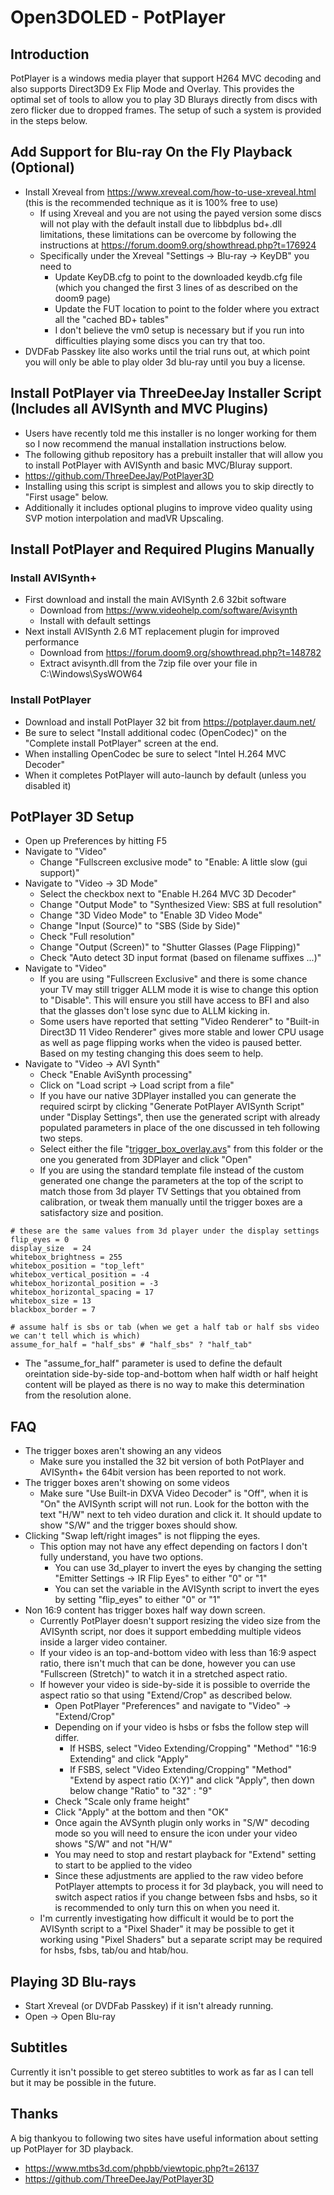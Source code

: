 # Open3DOLED - PotPlayer

## Introduction
PotPlayer is a windows media player that support H264 MVC decoding and also supports Direct3D9 Ex Flip Mode and Overlay.
This provides the optimal set of tools to allow you to play 3D Blurays directly from discs with zero flicker due to dropped frames.
The setup of such a system is provided in the steps below.

## Add Support for Blu-ray On the Fly Playback (Optional)
* Install Xreveal from https://www.xreveal.com/how-to-use-xreveal.html (this is the recommended technique as it is 100% free to use)
  * If using Xreveal and you are not using the payed version some discs will not play with the default install due to libbdplus bd+.dll limitations, these limitations can be overcome by following the instructions at https://forum.doom9.org/showthread.php?t=176924
  * Specifically under the Xreveal "Settings -> Blu-ray -> KeyDB" you need to 
    * Update KeyDB.cfg to point to the downloaded keydb.cfg file (which you changed the first 3 lines of as described on the doom9 page)
    * Update the FUT location to point to the folder where you extract all the "cached BD+ tables"
    * I don't believe the vm0 setup is necessary but if you run into difficulties playing some discs you can try that too.
* DVDFab Passkey lite also works until the trial runs out, at which point you will only be able to play older 3d blu-ray until you buy a license.

## Install PotPlayer via ThreeDeeJay Installer Script (Includes all AVISynth and MVC Plugins)
* Users have recently told me this installer is no longer working for them so I now recommend the manual installation instructions below.
* The following github repository has a prebuilt installer that will allow you to install PotPlayer with AVISynth and basic MVC/Bluray support.
* https://github.com/ThreeDeeJay/PotPlayer3D
* Installing using this script is simplest and allows you to skip directly to "First usage" below.
* Additionally it includes optional plugins to improve video quality using SVP motion interpolation and madVR Upscaling.

## Install PotPlayer and Required Plugins Manually

### Install AVISynth+
* First download and install the main AVISynth 2.6 32bit software
  * Download from https://www.videohelp.com/software/Avisynth
  * Install with default settings
* Next install AVISynth 2.6 MT replacement plugin for improved performance
  * Download from https://forum.doom9.org/showthread.php?t=148782
  * Extract avisynth.dll from the 7zip file over your file in C:\Windows\SysWOW64

### Install PotPlayer
* Download and install PotPlayer 32 bit from https://potplayer.daum.net/
* Be sure to select "Install additional codec (OpenCodec)" on the "Complete install PotPlayer" screen at the end.
* When installing OpenCodec be sure to select "Intel H.264 MVC Decoder"
* When it completes PotPlayer will auto-launch by default (unless you disabled it)

## PotPlayer 3D Setup
* Open up Preferences by hitting F5
* Navigate to "Video"
  * Change "Fullscreen exclusive mode" to "Enable: A little slow (gui support)"
* Navigate to "Video -> 3D Mode" 
  * Select the checkbox next to "Enable H.264 MVC 3D Decoder"
  * Change "Output Mode" to "Synthesized View: SBS at full resolution"
  * Change "3D Video Mode" to "Enable 3D Video Mode"
  * Change "Input (Source)" to "SBS (Side by Side)"
  * Check "Full resolution"
  * Change "Output (Screen)" to "Shutter Glasses (Page Flipping)"
  * Check "Auto detect 3D input format (based on filename suffixes ...)"
* Navigate to "Video"
  * If you are using "Fullscreen Exclusive" and there is some chance your TV may still trigger ALLM mode it is wise to change this option to "Disable". This will ensure you still have access to BFI and also that the glasses don't lose sync due to ALLM kicking in.
  * Some users have reported that setting "Video Renderer" to "Built-in Direct3D 11 Video Renderer" gives more stable and lower CPU usage as well as page flipping works when the video is paused better. Based on my testing changing this does seem to help.
* Navigate to "Video -> AVI Synth"
  * Check "Enable AviSynth processing"
  * Click on "Load script -> Load script from a file"
  * If you have our native 3DPlayer installed you can generate the required scirpt by clicking "Generate PotPlayer AVISynth Script" under "Display Settings", then use the generated script with already populated parameters in place of the one discussed in teh following two steps.
  * Select either the file "[trigger_box_overlay.avs](/PotPlayer/trigger_box_overlay.avs)" from this folder or the one you generated from 3DPlayer and click "Open"
  * If you are using the standard template file instead of the custom generated one change the parameters at the top of the script to match those from 3d player TV Settings that you obtained from calibration, or tweak them manually until the trigger boxes are a satisfactory size and position.
```
# these are the same values from 3d player under the display settings
flip_eyes = 0
display_size  = 24
whitebox_brightness = 255
whitebox_position = "top_left"
whitebox_vertical_position = -4
whitebox_horizontal_position = -3
whitebox_horizontal_spacing = 17
whitebox_size = 13
blackbox_border = 7

# assume half is sbs or tab (when we get a half tab or half sbs video we can't tell which is which)
assume_for_half = "half_sbs" # "half_sbs" ? "half_tab"
```
  * The "assume_for_half" parameter is used to define the default oreintation side-by-side top-and-bottom when half width or half height content will be played as there is no way to make this determination from the resolution alone.

## FAQ
* The trigger boxes aren't showing an any videos
  * Make sure you installed the 32 bit version of both PotPlayer and AVISynth+ the 64bit version has been reported to not work.
* The trigger boxes aren't showing on some videos
  * Make sure "Use Built-in DXVA Video Decoder" is "Off", when it is "On" the AVISynth script will not run. Look for the botton with the text "H/W" next to teh video duration and click it. It should update to show "S/W" and the trigger boxes should show.
* Clicking "Swap left/right images" is not flipping the eyes.
  * This option may not have any effect depending on factors I don't fully understand, you have two options.
    * You can use 3d_player to invert the eyes by changing the setting "Emitter Settings -> IR Flip Eyes" to either "0" or "1" 
    * You can set the variable in the AVISynth script to invert the eyes by setting "flip_eyes" to either "0" or "1" 
* Non 16:9 content has trigger boxes half way down screen.
  * Currently PotPlayer doesn't support resizing the video size from the AVISynth script, nor does it support embedding multiple videos inside a larger video container. 
  * If your video is an top-and-bottom video with less than 16:9 aspect ratio, there isn't much that can be done, however you can use "Fullscreen (Stretch)" to watch it in a stretched aspect ratio. 
  * If however your video is side-by-side it is possible to override the aspect ratio so that using "Extend/Crop" as described below.
    * Open PotPlayer "Preferences" and navigate to "Video" -> "Extend/Crop"
    * Depending on if your video is hsbs or fsbs the follow step will differ.
      * If HSBS, select "Video Extending/Cropping" "Method" "16:9 Extending" and click "Apply"
      * If FSBS, select "Video Extending/Cropping" "Method" "Extend by aspect ratio (X:Y)" and click "Apply", then down below change "Ratio" to "32" : "9"
    * Check "Scale only frame height"
    * Click "Apply" at the bottom and then "OK"
    * Once again the AVSynth plugin only works in "S/W" decoding mode so you will need to ensure the icon under your video shows "S/W" and not "H/W"
    * You may need to stop and restart playback for "Extend" setting to start to be applied to the video
    * Since these adjustments are applied to the raw video before PotPlayer attempts to process it for 3d playback, you will need to switch aspect ratios if you change between fsbs and hsbs, so it is recommended to only turn this on when you need it.
  * I'm currently investigating how difficult it would be to port the AVISynth script to a "Pixel Shader" it may be possible to get it working using "Pixel Shaders" but a separate script may be required for hsbs, fsbs, tab/ou and htab/hou.

## Playing 3D Blu-rays
* Start Xreveal (or DVDFab Passkey) if it isn't already running.
* Open -> Open Blu-ray

## Subtitles
Currently it isn't possible to get stereo subtitles to work as far as I can tell but it may be possible in the future.

## Thanks
A big thankyou to following two sites have useful information about setting up PotPlayer for 3D playback.
* https://www.mtbs3d.com/phpbb/viewtopic.php?t=26137
* https://github.com/ThreeDeeJay/PotPlayer3D
